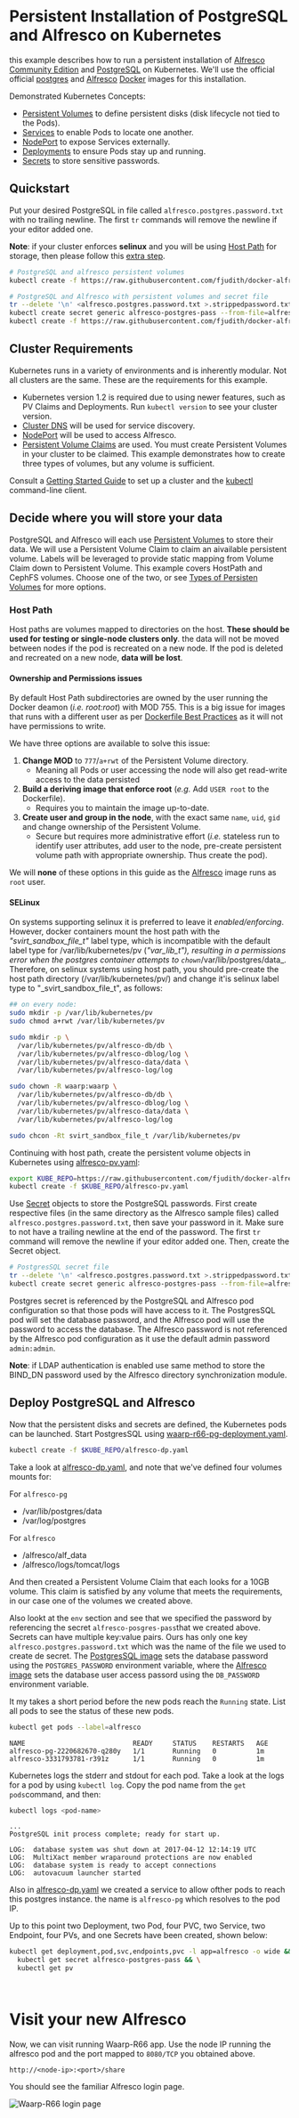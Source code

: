 Persistent Installation of PostgreSQL and Alfresco on Kubernetes
===

this example describes how to run a persistent installation of [Alfresco Community Edition](https://community.alfresco.com/) and [PostgreSQL](https://www.postgresql.org/) on Kubernetes. We'll use the official official [postgres](https://hub.docker.com/_/postgres/) and [Alfresco](https://hub.docker.com/r/fjudith/alfresco/) [Docker](https://www.docker.com) images for this installation.

Demonstrated Kubernetes Concepts:

* [Persistent Volumes](http://kubernetes.io/docs/user-guide/persistent-volumes/) to define persistent disks (disk lifecycle not tied to the Pods).
* [Services](https://kubernetes.io/docs/concepts/services-networking/service/) to enable Pods to locate one another.
* [NodePort](http://kubernetes.io/docs/user-guide/services/#node-port) to expose Services externally.
* [Deployments](http://kubernetes.io/docs/user-guide/deployments/) to ensure Pods stay up and running.
* [Secrets](http://kubernetes.io/docs/user-guide/secrets/) to store sensitive passwords.

## Quickstart

Put your desired PostgreSQL in file called `alfresco.postgres.password.txt` with no trailing newline. The first `tr` commands will remove the newline if your editor added one.

**Note**: if your cluster enforces **selinux** and you will be using [Host Path](https://github.com/fjudith/docker-alfresco/tree/master/kubernetes#host-path) for storage, then please follow this [extra step](https://github.com/fjudith/docker-alfresco/tree/master/kubernetes#selinux).

```bash
# PostgreSQL and alfresco persistent volumes
kubectl create -f https://raw.githubusercontent.com/fjudith/docker-alfresco/master/kubernetes/alfresco-pv.yaml

# PostgreSQL and Alfresco with persistent volumes and secret file
tr --delete '\n' <alfresco.postgres.password.txt >.strippedpassword.txt && mv .strippedpassword.txt alfresco.postgres.password.txt
kubectl create secret generic alfresco-postgres-pass --from-file=alfresco.postgres.password.txt
kubectl create -f https://raw.githubusercontent.com/fjudith/docker-alfresco/master/kubernetes/alfresco-dp.yaml
```

## Cluster Requirements

Kubernetes runs in a variety of environments and is inherently modular. Not all clusters are the same. These are the requirements for this example.

* Kubernetes version 1.2 is required due to using newer features, such as PV Claims and Deployments. Run `kubectl version` to see your cluster version.
* [Cluster DNS](http://kubernetes.io/docs/user-guide/secrets/) will be used for service discovery.
* [NodePort](http://kubernetes.io/docs/user-guide/services/#node-port) will be used to access Alfresco.
* [Persistent Volume Claims](http://kubernetes.io/docs/user-guide/persistent-volumes/) are used. You must create Persistent Volumes in your cluster to be claimed. This example demonstrates how to create three types of volumes, but any volume is sufficient.

Consult a [Getting Started Guide](http://kubernetes.io/docs/getting-started-guides/) to set up a cluster and the [kubectl](http://kubernetes.io/docs/user-guide/prereqs/) command-line client.

## Decide where you will store your data

PostgreSQL and Alfresco will each use [Persistent Volumes](http://kubernetes.io/docs/user-guide/persistent-volumes/) to store their data. We will use a Persistent Volume Claim to claim an aivailable persistent volume. Labels will be leveraged to provide static mapping from Volume Claim down to Persistent Volume. This example covers HostPath and CephFS volumes. Choose one of the two, or see [Types of Persisten Volumes](http://kubernetes.io/docs/user-guide/persistent-volumes/#types-of-persistent-volumes) for more options.

### Host Path

Host paths are volumes mapped to directories on the host. **These should be used for testing or single-node clusters only**.
the data will not be moved between nodes if the pod is recreated on a new node. If the pod is deleted and recreated on a new node, **data will be lost**.

#### Ownership and Permissions issues

By default Host Path subdirectories are owned by the user running the Docker deamon (_i.e. root:root_) with MOD 755.
This is a big issue for images that runs with a different user as per [Dockerfile Best Practices](https://docs.docker.com/engine/userguide/eng-image/dockerfile_best-practices/#user) as it will not have permissions to write.

We have three options are available to solve this issue:

1. **Change MOD** to `777`/`a+rwt` of the Persistent Volume directory. 
   * Meaning all Pods or user accessing the node will also get read-write access to the data persisted
2. **Build a deriving image that enforce root** (_e.g._ Add `USER root` to the Dockerfile).
   * Requires you to maintain the image up-to-date.
3. **Create user and group in the node**, with the exact same `name`, `uid`, `gid` and change ownership of the Persistent Volume.
   * Secure but requires more administrative effort (_i.e._ stateless run to identify user attributes, add user to the node, pre-create persistent volume path with appropriate ownership. Thus create the pod).

We will **none** of these options in this guide as the [Alfresco]() image runs as `root` user.

#### SELinux

On systems supporting selinux it is preferred to leave it _enabled/enforcing_. However, docker containers mount the host path with the _"svirt_sandbox_file_t"_ label type, which is incompatible with the default label type for /var/lib/kubernetes/pv (_"var_lib_t"), resulting in a permissions error when the postgres container attempts to `chown`_/var/lib/postgres/data_. Therefore, on selinux systems using host path, you should pre-create the host path directory (/var/lib/kubernetes/pv/) and change it'is selinux label type to "_svirt_sandbox_file_t", as follows:

```bash
## on every node:
sudo mkdir -p /var/lib/kubernetes/pv
sudo chmod a+rwt /var/lib/kubernetes/pv

sudo mkdir -p \
  /var/lib/kubernetes/pv/alfresco-db/db \
  /var/lib/kubernetes/pv/alfresco-dblog/log \
  /var/lib/kubernetes/pv/alfresco-data/data \
  /var/lib/kubernetes/pv/alfresco-log/log

sudo chown -R waarp:waarp \
  /var/lib/kubernetes/pv/alfresco-db/db \
  /var/lib/kubernetes/pv/alfresco-dblog/log \
  /var/lib/kubernetes/pv/alfresco-data/data \
  /var/lib/kubernetes/pv/alfresco-log/log

sudo chcon -Rt svirt_sandbox_file_t /var/lib/kubernetes/pv
```

Continuing with host path, create the persistent volume objects in Kubernetes using [alfresco-pv.yaml](https://github.com/fjudith/docker-alfresco/tree/master/kubernetes/alfresco-pv.yaml):

```bash
export KUBE_REPO=https://raw.githubusercontent.com/fjudith/docker-alfresco/master/kubernetes
kubectl create -f $KUBE_REPO/alfresco-pv.yaml
```

Use [Secret](http://kubernetes.io/docs/user-guide/secrets/) objects to store the PostgreSQL passwords. First create respective files (in the same directory as the Alfresco sample files) called `alfresco.postgres.password.txt`, then save your password in it. Make sure to not have a trailing newline at the end of the password. The first `tr` command will remove the newline if your editor added one. Then, create the Secret object.

```bash
# PostgresSQL secret file
tr --delete '\n' <alfresco.postgres.password.txt >.strippedpassword.txt && mv .strippedpassword.txt alfresco.postgres.password.txt
kubectl create secret generic alfresco-postgres-pass --from-file=alfresco.postgres.password.txt
```

Postgres secret is referenced by the PostgreSQL and Alfresco pod configuration so that those pods will have access to it. The PostgresSQL pod will set the database password, and the Alfresco pod will use the password to access the database.
The Alfresco password is not referenced by the Alfresco pod configuration as it use the default admin password `admin:admin`.

**Note**: if LDAP authentication is enabled use same method to store the BIND_DN password used by the Alfresco directory synchronization module.

## Deploy PostgreSQL and Alfresco

Now that the persistent disks and secrets are defined, the Kubernetes pods can be launched. Start PostgresSQL using [waarp-r66-pg-deployment.yaml](https://github.com/fjudith/docker-waarp-r66/tree/master/kubernetes/waarp-r66-pg-deployment.yaml).

```bash
kubectl create -f $KUBE_REPO/alfresco-dp.yaml
```
Take a look at [alfresco-dp.yaml](https://github.com/fjudith/docker-alfresco/tree/master/kubernetes/alfresco-dp.yaml), and note that we've defined four volumes mounts for:

For `alfresco-pg`

* /var/lib/postgres/data
* /var/log/postgres

For `alfresco`

* /alfresco/alf_data
* /alfresco/logs/tomcat/logs

And then created a Persistent Volume Claim that each looks for a 10GB volume. This claim is satisfied by any volume that meets the requirements, in our case one of the volumes we created above.

Also lookt at the `env` section and see that we specified the password by referencing the secret `alfresco-posgres-pass`that we created above. Secrets can have multiple key:value pairs. Ours has only one key `alfresco.postgres.password.txt` which was the name of the file we used to create de secret. The [PostgresSQL image](https://hub.docker.com/_/postgres/) sets the database password using the `POSTGRES_PASSWORD` environment variable, where the [Alfresco image](https://hub.docker.com/u/fjudith/alfresco/) sets the database user access passord using the `DB_PASSWORD` environment variable.

It my takes a short period before the new pods reach the `Running` state. List all pods to see the status of these new pods.

```bash
kubectl get pods --label=alfresco
```

```
NAME                           READY     STATUS    RESTARTS   AGE
alfresco-pg-2220682670-q280y   1/1       Running   0          1m
alfresco-3331793781-r391z      1/1       Running   0          1m
```

Kubernetes logs the stderr and stdout for each pod. Take a look at the logs for a pod by using `kubectl log`. Copy the pod name from the `get pods`command, and then:

```bash
kubectl logs <pod-name>
```

```
...
PostgreSQL init process complete; ready for start up.

LOG:  database system was shut down at 2017-04-12 12:14:19 UTC
LOG:  MultiXact member wraparound protections are now enabled
LOG:  database system is ready to accept connections
LOG:  autovacuum launcher started
```

Also in [alfresco-dp.yaml](https://github.com/fjudith/docker-alfresco/tree/master/kubernetes/alfresco-dp.yaml) we created a service to allow ofther pods to reach this postgres instance. the name is `alfresco-pg` which resolves to the pod IP.

Up to this point two Deployment, two Pod, four PVC, two Service, two Endpoint, four PVs, and one Secrets have been created, shown below:

```bash
kubectl get deployment,pod,svc,endpoints,pvc -l app=alfresco -o wide && \
  kubectl get secret alfresco-postgres-pass && \
  kubectl get pv
```

```
                    
```

# Visit your new Alfresco

Now, we can visit running Waarp-R66 app. Use the node IP running the alfresco pod and the port mapped to `8080/TCP` you obtained above.

```
http://<node-ip>:<port>/share
```

You should see the familiar Alfresco login page.

![Waarp-R66 login page](https://github.com/fjudith/docker-alfresco/raw/master/kubernetes/Alfresco.png)